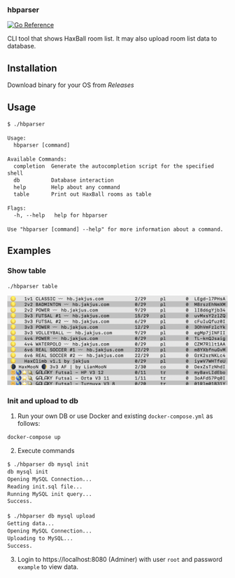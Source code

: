### hbparser

[![Go Reference](https://pkg.go.dev/badge/github.com/jakjus/hbparser.svg)](https://pkg.go.dev/github.com/jakjus/hbparser)

CLI tool that shows HaxBall room list. It may also upload room list data to database.

## Installation
Download binary for your OS from *Releases*

## Usage
```
$ ./hbparser

Usage:
  hbparser [command]

Available Commands:
  completion  Generate the autocompletion script for the specified shell
  db          Database interaction
  help        Help about any command
  table       Print out HaxBall rooms as table

Flags:
  -h, --help   help for hbparser

Use "hbparser [command] --help" for more information about a command.
```

## Examples
### Show table
```
./hbparser table
```
![Table output example](<images/example.png>)
### Init and upload to db
1. Run your own DB or use Docker and existing `docker-compose.yml` as follows:
```sh
docker-compose up
```
2. Execute commands
```sh
$ ./hbparser db mysql init
db mysql init
Opening MySQL Connection...
Reading init.sql file...
Running MySQL init query...
Success.

$ ./hbparser db mysql upload
Getting data...
Opening MySQL Connection...
Uploading to MySQL...
Success.
```
3. Login to https://localhost:8080 (Adminer) with user `root` and password `example` to view data.
